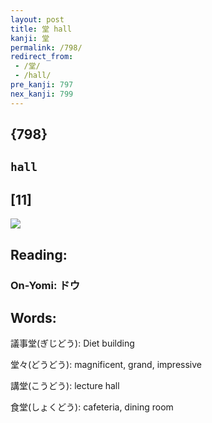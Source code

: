 ```yaml
---
layout: post
title: 堂 hall
kanji: 堂
permalink: /798/
redirect_from:
 - /堂/
 - /hall/
pre_kanji: 797
nex_kanji: 799
---
```


## {798}

## `hall`

## [11]

<div class="stroke"><img src="E5A082.png" /></div>

## Reading:

### On-Yomi: ドウ

## Words:

議事堂(ぎじどう): Diet building

堂々(どうどう): magnificent, grand, impressive

講堂(こうどう): lecture hall

食堂(しょくどう): cafeteria, dining room
